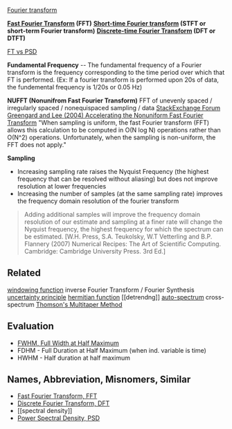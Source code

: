 [Fourier transform](https://en.wikipedia.org/wiki/Fourier_transform)

**[Fast Fourier Transform](https://en.wikipedia.org/wiki/Fast_Fourier_transform) (FFT)**
**[Short-time Fourier transform](https://en.wikipedia.org/wiki/Short-time_Fourier_transform#Resolution_issues) (STFT or short-term Fourier transform)**
**[Discrete-time Fourier Transform](https://en.wikipedia.org/wiki/Discrete-time_Fourier_transform) (DFT or DTFT)**

[FT vs PSD](http://www.dsprelated.com/showthread/comp.dsp/109448-1.php)

**Fundamental Frequency** -- The fundamental frequency of a Fourier transform is the frequency corresponding to the time period over which that FT is performed. (Ex: If a fourier transform is performed upon 20s of data, the fundemental frequency is 1/20s or 0.05 Hz) 

**NUFFT (Nonunifrom Fast Fourier Transform)** FFT of unevenly spaced / irregularly spaced / nonequispaced sampling / data
[StackExchange Forum](http://scicomp.stackexchange.com/questions/593/how-do-i-take-the-fft-of-unevenly-spaced-data)
[Greengard and Lee (2004) Accelerating the Nonuniform
Fast Fourier Transform](http://math.nyu.edu/faculty/greengar/glee_nufft_sirev.pdf)
"When sampling is uniform, the fast Fourier transform (FFT) allows this calculation to be computed in O(N log N) operations rather than O(N^2) operations. Unfortunately, when the sampling is non-uniform, the FFT does not apply."

**Sampling**
* Increasing sampling rate raises the Nyquist Frequency (the highest frequency that can be resolved without aliasing) but does not improve resolution at lower frequencies
* Increasing the number of samples (at the same sampling rate) improves the frequency domain resolution of the fourier transform

> Adding additional samples will improve the frequency domain resolution of our estimate and sampling at a finer rate will change the Nyquist frequency, the highest frequency for which the spectrum can be estimated. [W.H. Press, S.A. Teukolsky, W.T Vetterling and B.P. Flannery (2007) Numerical Recipes: The Art of Scientific Computing. Cambridge: Cambridge University Press. 3rd Ed.]

## Related
[windowing function](https://en.wikipedia.org/wiki/Window_function)
inverse Fourier Transform / Fourier Synthesis
[uncertainty principle](https://en.wikipedia.org/wiki/Fourier_transform#Uncertainty_principle)
[hermitian function](https://en.wikipedia.org/wiki/Hermitian_function)
[[detrendng]]
[auto-spectrum](http://www.gaussianwaves.com/topic/whats-the-difference-between-autospectrum-and-power-spectrum-densitypsd/)
cross-spectrum
[Thomson's Multitaper Method](http://nipy.org/nitime/examples/multi_taper_spectral_estimation.html#nr2007)

## Evaluation
* [FWHM, Full Width at Half Maximum](https://en.wikipedia.org/wiki/Full_width_at_half_maximum)
 * FDHM - Full Duration at Half Maximum (when ind. variable is time)
 * HWHM - Half duration at half maximum

## Names, Abbreviation, Misnomers, Similar
* [Fast Fourier Transform, FFT](https://en.wikipedia.org/wiki/Fast_Fourier_transform)
* [Discrete Fourier Transform, DFT](https://en.wikipedia.org/wiki/Discrete_Fourier_transform)
* [[spectral density]]
* [Power Spectral Density, PSD](http://ocw.mit.edu/courses/electrical-engineering-and-computer-science/6-011-introduction-to-communication-control-and-signal-processing-spring-2010/readings/MIT6_011S10_chap10.pdf)